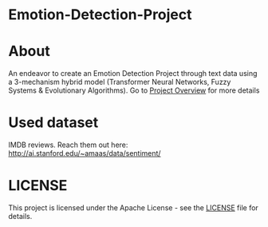 # Emotion-Detection-Project

# About
An endeavor to create an Emotion Detection Project through text data using a 3-mechanism hybrid model (Transformer Neural Networks, Fuzzy Systems &amp; Evolutionary Algorithms).
Go to [Project Overview](https://github.com/GeoLek/Emotion-Detection-Project/blob/main/Project%20Overview) for more details

# Used dataset
IMDB reviews. Reach them out here: http://ai.stanford.edu/~amaas/data/sentiment/

# LICENSE
This project is licensed under the Apache License - see the [LICENSE](https://github.com/GeoLek/Emotion-Detection-Project/blob/main/LICENSE) file for details.
